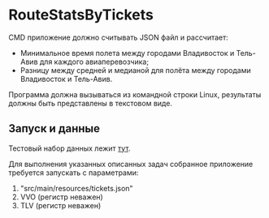 # RouteStatsByTickets

CMD приложение должно считывать JSON файл и рассчитает:
* Минимальное время полета между городами Владивосток и Тель-Авив для каждого авиаперевозчика;
* Разницу между средней и медианой для полёта между городами Владивосток и Тель-Авив.

Программа должна вызываться из командной строки Linux, результаты должны быть представлены в текстовом виде.

## Запуск и данные

Тестовый набор данных лежит [тут](src/main/resources/tickets.json).

Для выполнения указанных описанных задач собранное приложение требуется запускать с параметрами:
1. "src/main/resources/tickets.json"
2. VVO (регистр неважен)
3. TLV (регистр неважен)